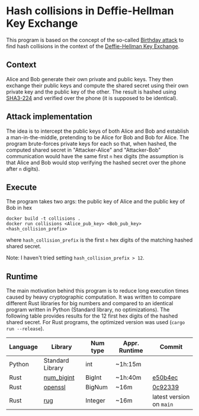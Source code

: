 # Hash collisions in Deffie-Hellman Key Exchange

This program is based on the concept of the so-called [Birthday attack](https://en.wikipedia.org/wiki/Birthday_attack#:~:text=A%20birthday%20attack%20is%20a,between%20two%20or%20more%20parties) to find hash collisions in the context of the [Deffie-Hellman Key Exchange](https://en.wikipedia.org/wiki/Diffie%E2%80%93Hellman_key_exchange).

## Context

Alice and Bob generate their own private and public keys. They then exchange their public keys and compute the shared secret using their own private key and the public key of the other. The result is hashed using [SHA3-224](https://en.wikipedia.org/wiki/SHA-3) and verified over the phone (it is supposed to be identical).

 ## Attack implementation
 
The idea is to intercept the public keys of both Alice and Bob and establish a man-in-the-middle, pretending to be Alice for Bob and Bob for Alice. The program brute-forces private keys for each so that, when hashed, the computed shared secret in "Attacker-Alice" and "Attacker-Bob" communication would have the same first `n` hex digits (the assumption is that Alice and Bob would stop verifying the hashed secret over the phone after `n` digits).

## Execute

The program takes two args: the public key of Alice and the public key of Bob in hex

```
docker build -t collisions .
docker run collisions <Alice_pub_key> <Bob_pub_key> <hash_collision_prefix>
```

where `hash_collision_prefix` is the first `n` hex digits of the matching hashed shared secret.

Note: I haven't tried setting `hash_collision_prefix > 12`.

## Runtime

The main motivation behind this program is to reduce long execution times caused by heavy cryptographic computation. It was written to compare different Rust libraries for big numbers and compared to an identical program written in Python (Standard library, no optimizations).
The following table provides results for the 12 first hex digits of the hashed shared secret. For Rust programs, the optimized version was used (`cargo run --release`).

| Language  | Library | Num type | Appr. Runtime | Commit |
| ------------- | ------------- | ----- | ----- | --- |
| Python  | Standard Library  | int | ~1h:15m | |
| Rust  | [num_bigint](https://docs.rs/num-bigint/latest/num_bigint/) | BigInt  | ~1h:40m | [e50b4ec](https://github.com/Kristina-Pianykh/dh-hash-collisions-rs/commit/e50b4ec2f79d0623dfe7d14344d98d95e0216cfd) |
| Rust | [openssl](https://docs.rs/openssl/latest/openssl/bn/struct.BigNum.html) | BigNum | ~16m | [0c92339](https://github.com/Kristina-Pianykh/dh-hash-collisions-rs/commit/0c923397a2766d9e89bdf816dbb84ac5c9cb19eb) |
| Rust | [rug](https://docs.rs/rug/1.19.2/rug/) | Integer | ~16m | latest version on `main` |   
